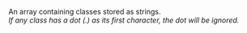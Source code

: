 An array containing classes stored as strings.
<br>
*If any class has a dot (.) as its first character, the dot will be ignored.*
